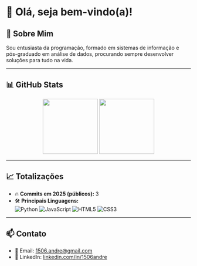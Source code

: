 # 👋 Olá, seja bem-vindo(a)!

## 🚀 Sobre Mim
Sou entusiasta da programação, formado em sistemas de informação e pós-graduado em análise de dados, procurando sempre desenvolver soluções para tudo na vida.

---

## 📊 GitHub Stats

<div align="center">
  
  <img src="https://github-readme-stats.vercel.app/api?username=Deeneves&show_icons=true&theme=default&count_private=true&hide=issues" height="150px" />
  
  <img src="https://github-readme-stats.vercel.app/api/top-langs/?username=Deeneves&layout=compact&theme=default&langs_count=6" height="150px" />

</div>

---

## 📈 Totalizações

- 🔥 **Commits em 2025 (públicos):** 3
- 🛠️ **Principais Linguagens:**  
  ![Python](https://img.shields.io/badge/-Python-3776AB?style=flat-square&logo=python&logoColor=white)
  ![JavaScript](https://img.shields.io/badge/-JavaScript-F7DF1E?style=flat-square&logo=javascript&logoColor=black)
  ![HTML5](https://img.shields.io/badge/-HTML5-E34F26?style=flat-square&logo=html5&logoColor=white)
  ![CSS3](https://img.shields.io/badge/-CSS3-1572B6?style=flat-square&logo=css3)

---

## 📫 Contato
- 📧 Email: [1506.andre@gmail.com](mailto:1506.andre@gmail.com)
- 💼 LinkedIn: [linkedin.com/in/1506andre](https://linkedin.com/in/1506andre)


